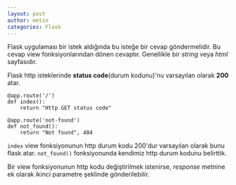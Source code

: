 ```yaml
---
layout: post
author: metin
categories: Flask
---
```


Flask uygulaması bir istek aldığında bu isteğe bir cevap göndermelidir. Bu cevap view fonksiyonlarından dönen cevaptır. Genellikle bir _string_ veya _html_ sayfasıdır. 

Flask http isteklerinde **status code**(durum kodunu)'nu varsayılan olarak **200** atar.

	@app.route('/')
	def index():
		return "Http GET status code"
	
	@app.route('not-found')
	def not_found():
		return "Not found", 404

`index` view fonksiyonunun http durum kodu 200'dur varsayılan olarak bunu flask atar. `not_found()` fonksiyonunda kendimiz http durum kodunu belirttik.

Bir view fonksiyonunun http kodu değiştirilmek istenirse, _response_ metnine ek olarak ikinci parametre şeklinde gönderilebilir.